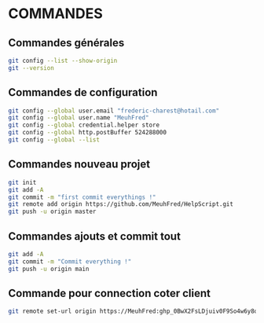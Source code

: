 # COMMANDES

## Commandes générales
```bash
git config --list --show-origin
git --version
```

## Commandes de configuration
```bash
git config --global user.email "frederic-charest@hotail.com"
git config --global user.name "MeuhFred"
git config --global credential.helper store
git config --global http.postBuffer 524288000
git config --global --list
```

## Commandes nouveau projet
```bash
git init
git add -A
git commit -m "first commit everythings !"
git remote add origin https://github.com/MeuhFred/HelpScript.git
git push -u origin master
```

## Commandes ajouts et commit tout
```bash 
git add -A
git commit -m "Commit everything !"
git push -u origin main
```

## Commande pour connection coter client
```bash 
git remote set-url origin https://MeuhFred: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@github.com/MeuhFred/HelpScript.git
```
